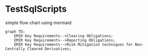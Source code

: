 # TestSqlScripts

simple flow chart using mermaid

```mermaid
graph TD;
    EMIR Key Requirements-->Clearing Obligations;
    EMIR Key Requirements-->Reporting Obligations;
    EMIR Key Requirements-->Risk Mitigation techniques for Non-Centrally Cleared Derivatives;
```
